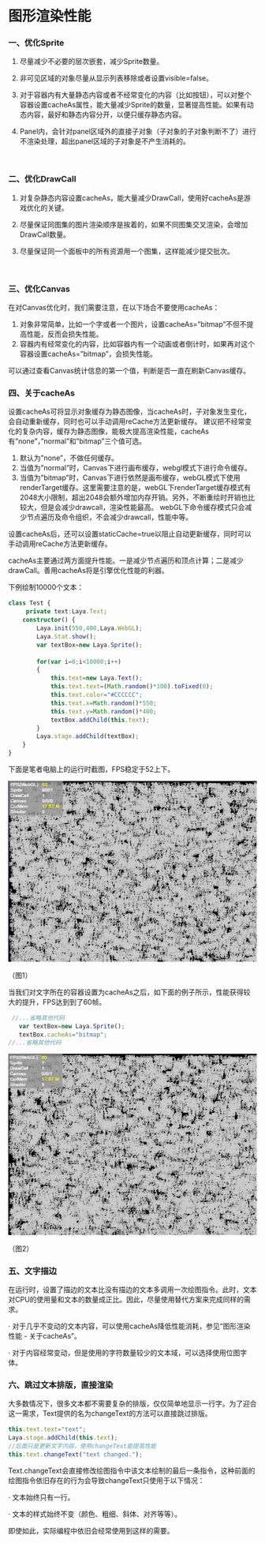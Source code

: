 # 图形渲染性能

### **一、优化Sprite**

1. 尽量减少不必要的层次嵌套，减少Sprite数量。

2. 非可见区域的对象尽量从显示列表移除或者设置visible=false。

3. 对于容器内有大量静态内容或者不经常变化的内容（比如按钮），可以对整个容器设置cacheAs属性，能大量减少Sprite的数量，显著提高性能。如果有动态内容，最好和静态内容分开，以便只缓存静态内容。

4. Panel内，会针对panel区域外的直接子对象（子对象的子对象判断不了）进行不渲染处理，超出panel区域的子对象是不产生消耗的。

   ​

### **二、优化DrawCall**

1. 对复杂静态内容设置cacheAs，能大量减少DrawCall，使用好cacheAs是游戏优化的关键。

2. 尽量保证同图集的图片渲染顺序是挨着的，如果不同图集交叉渲染，会增加DrawCall数量。

3. 尽量保证同一个面板中的所有资源用一个图集，这样能减少提交批次。

   ​

### **三、优化Canvas**

 在对Canvas优化时，我们需要注意，在以下场合不要使用cacheAs：

1. 对象非常简单，比如一个字或者一个图片，设置cacheAs=”bitmap”不但不提高性能，反而会损失性能。
2. 容器内有经常变化的内容，比如容器内有一个动画或者倒计时，如果再对这个容器设置cacheAs=”bitmap”，会损失性能。

可以通过查看Canvas统计信息的第一个值，判断是否一直在刷新Canvas缓存。

### **四、关于cacheAs**

设置cacheAs可将显示对象缓存为静态图像，当cacheAs时，子对象发生变化，会自动重新缓存，同时也可以手动调用reCache方法更新缓存。 建议把不经常变化的复杂内容，缓存为静态图像，能极大提高渲染性能，cacheAs有”none”，”normal”和”bitmap”三个值可选。

1. 默认为”none”，不做任何缓存。
2. 当值为”normal”时，Canvas下进行画布缓存，webgl模式下进行命令缓存。
3. 当值为”bitmap”时，Canvas下进行依然是画布缓存，webGL模式下使用renderTarget缓存。这里需要注意的是，webGL下renderTarget缓存模式有2048大小限制，超出2048会额外增加内存开销。另外，不断重绘时开销也比较大，但是会减少drawcall，渲染性能最高。 webGL下命令缓存模式只会减少节点遍历及命令组织，不会减少drawcall，性能中等。

设置cacheAs后，还可以设置staticCache=true以阻止自动更新缓存，同时可以手动调用reCache方法更新缓存。

 cacheAs主要通过两方面提升性能。一是减少节点遍历和顶点计算；二是减少drawCall。善用cacheAs将是引擎优化性能的利器。

 下例绘制10000个文本：

```typescript
class Test {
     private text:Laya.Text;
    constructor() {
        Laya.init(550,400,Laya.WebGL);
        Laya.Stat.show();
        var textBox=new Laya.Sprite();

        for(var i=0;i<10000;i++)
        {
            this.text=new Laya.Text();
            this.text.text=(Math.random()*100).toFixed(0);
            this.text.color="#CCCCCC";
            this.text.x=Math.random()*550;
            this.text.y=Math.random()*400;
            textBox.addChild(this.text);
        }
        Laya.stage.addChild(textBox);
    }
}
```

下面是笔者电脑上的运行时截图，FPS稳定于52上下。

![1](img/1.png)</br>

（图1）

 当我们对文字所在的容器设置为cacheAs之后，如下面的例子所示，性能获得较大的提升，FPS达到到了60帧。

```typescript
 //...省略其他代码
   var textBox=new Laya.Sprite();
   textBox.cacheAs="bitmap";
//...省略其他代码
```

![2](img/2.png)</br>

 （图2）

### **五、文字描边**

在运行时，设置了描边的文本比没有描边的文本多调用一次绘图指令。此时，文本对CPU的使用量和文本的数量成正比。因此，尽量使用替代方案来完成同样的需求。

· 对于几乎不变动的文本内容，可以使用cacheAs降低性能消耗，参见“图形渲染性能 - 关于cacheAs”。

· 对于内容经常变动，但是使用的字符数量较少的文本域，可以选择使用位图字体。

### **六、跳过文本排版，直接渲染**

大多数情况下，很多文本都不需要复杂的排版，仅仅简单地显示一行字。为了迎合这一需求，Text提供的名为changeText的方法可以直接跳过排版。

```typescript
this.text.text="text";
Laya.stage.addChild(this.text);
//后面只是更新文字内容，使用changeText能提高性能
this.text.changeText("text changed.");
```

Text.changeText会直接修改绘图指令中该文本绘制的最后一条指令，这种前面的绘图指令依旧存在的行为会导致changeText只使用于以下情况：

· 文本始终只有一行。

· 文本的样式始终不变（颜色、粗细、斜体、对齐等等）。

 即使如此，实际编程中依旧会经常使用到这样的需要。